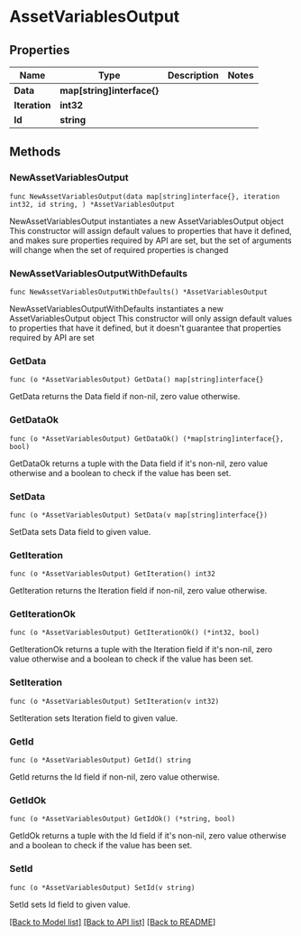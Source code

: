 # AssetVariablesOutput

## Properties

Name | Type | Description | Notes
------------ | ------------- | ------------- | -------------
**Data** | **map[string]interface{}** |  | 
**Iteration** | **int32** |  | 
**Id** | **string** |  | 

## Methods

### NewAssetVariablesOutput

`func NewAssetVariablesOutput(data map[string]interface{}, iteration int32, id string, ) *AssetVariablesOutput`

NewAssetVariablesOutput instantiates a new AssetVariablesOutput object
This constructor will assign default values to properties that have it defined,
and makes sure properties required by API are set, but the set of arguments
will change when the set of required properties is changed

### NewAssetVariablesOutputWithDefaults

`func NewAssetVariablesOutputWithDefaults() *AssetVariablesOutput`

NewAssetVariablesOutputWithDefaults instantiates a new AssetVariablesOutput object
This constructor will only assign default values to properties that have it defined,
but it doesn't guarantee that properties required by API are set

### GetData

`func (o *AssetVariablesOutput) GetData() map[string]interface{}`

GetData returns the Data field if non-nil, zero value otherwise.

### GetDataOk

`func (o *AssetVariablesOutput) GetDataOk() (*map[string]interface{}, bool)`

GetDataOk returns a tuple with the Data field if it's non-nil, zero value otherwise
and a boolean to check if the value has been set.

### SetData

`func (o *AssetVariablesOutput) SetData(v map[string]interface{})`

SetData sets Data field to given value.


### GetIteration

`func (o *AssetVariablesOutput) GetIteration() int32`

GetIteration returns the Iteration field if non-nil, zero value otherwise.

### GetIterationOk

`func (o *AssetVariablesOutput) GetIterationOk() (*int32, bool)`

GetIterationOk returns a tuple with the Iteration field if it's non-nil, zero value otherwise
and a boolean to check if the value has been set.

### SetIteration

`func (o *AssetVariablesOutput) SetIteration(v int32)`

SetIteration sets Iteration field to given value.


### GetId

`func (o *AssetVariablesOutput) GetId() string`

GetId returns the Id field if non-nil, zero value otherwise.

### GetIdOk

`func (o *AssetVariablesOutput) GetIdOk() (*string, bool)`

GetIdOk returns a tuple with the Id field if it's non-nil, zero value otherwise
and a boolean to check if the value has been set.

### SetId

`func (o *AssetVariablesOutput) SetId(v string)`

SetId sets Id field to given value.



[[Back to Model list]](../README.md#documentation-for-models) [[Back to API list]](../README.md#documentation-for-api-endpoints) [[Back to README]](../README.md)


